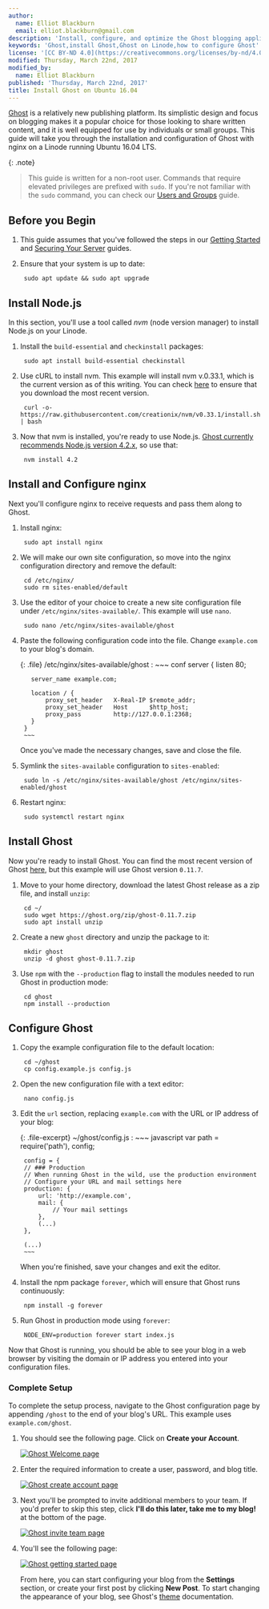 ```yaml
---
author:
  name: Elliot Blackburn
  email: elliot.blackburn@gmail.com
description: 'Install, configure, and optimize the Ghost blogging application on your Linode.'
keywords: 'Ghost,install Ghost,Ghost on Linode,how to configure Ghost'
license: '[CC BY-ND 4.0](https://creativecommons.org/licenses/by-nd/4.0)'
modified: Thursday, March 22nd, 2017
modified_by:
  name: Elliot Blackburn
published: 'Thursday, March 22nd, 2017'
title: Install Ghost on Ubuntu 16.04
---
```


[Ghost](https://ghost.org/) is a relatively new publishing platform. Its simplistic design and focus on blogging makes it a popular choice for those looking to share written content, and it is well equipped for use by individuals or small groups. This guide will take you through the installation and configuration of Ghost with nginx on a Linode running Ubuntu 16.04 LTS.

{: .note}
>
>This guide is written for a non-root user. Commands that require elevated privileges are prefixed with `sudo`. If you're not familiar with the `sudo` command, you can check our [Users and Groups](/docs/tools-reference/linux-users-and-groups) guide.

## Before you Begin

1. This guide assumes that you've followed the steps in our [Getting Started](/docs/getting-started) and [Securing Your Server](/docs/security/securing-your-server) guides.

2. Ensure that your system is up to date:

        sudo apt update && sudo apt upgrade

## Install Node.js

In this section, you'll use a tool called *nvm* (node version manager) to install Node.js on your Linode.

1. Install the `build-essential` and `checkinstall` packages:

        sudo apt install build-essential checkinstall

2. Use cURL to install nvm. This example will install nvm v.0.33.1, which is the current version as of this writing. You can check [here](https://raw.githubusercontent.com/creationix/nvm/) to ensure that you download the most recent version.

        curl -o- https://raw.githubusercontent.com/creationix/nvm/v0.33.1/install.sh | bash

3. Now that nvm is installed, you're ready to use Node.js. [Ghost currently recommends Node.js version 4.2.x](http://support.ghost.org/supported-node-versions/), so use that:

        nvm install 4.2

## Install and Configure nginx

Next you'll configure nginx to receive requests and pass them along to Ghost.

1. Install nginx:

        sudo apt install nginx

2. We will make our own site configuration, so move into the nginx configuration directory and remove the default:

        cd /etc/nginx/
        sudo rm sites-enabled/default

3. Use the editor of your choice to create a new site configuration file under `/etc/nginx/sites-available/`. This example will use `nano`.

        sudo nano /etc/nginx/sites-available/ghost

4. Paste the following configuration code into the file. Change `example.com` to your blog's domain.

    {: .file}
    /etc/nginx/sites-available/ghost
    :   ~~~ conf
        server {
          listen 80;

          server_name example.com;

          location / {
              proxy_set_header   X-Real-IP $remote_addr;
              proxy_set_header   Host      $http_host;
              proxy_pass         http://127.0.0.1:2368;
          }
        }
        ~~~

    Once you've made the necessary changes, save and close the file.

6. Symlink the `sites-available` configuration to `sites-enabled`:

        sudo ln -s /etc/nginx/sites-available/ghost /etc/nginx/sites-enabled/ghost

7. Restart nginx:

        sudo systemctl restart nginx

## Install Ghost

Now you're ready to install Ghost. You can find the most recent version of Ghost [here](https://ghost.org/developers/), but this example will use Ghost version `0.11.7`.

1. Move to your home directory, download the latest Ghost release as a zip file, and install `unzip`:

        cd ~/
        sudo wget https://ghost.org/zip/ghost-0.11.7.zip
        sudo apt install unzip

2. Create a new `ghost` directory and unzip the package to it:

		mkdir ghost
        unzip -d ghost ghost-0.11.7.zip

3. Use `npm` with the `--production` flag to install the modules needed to run Ghost in production mode:

        cd ghost
        npm install --production

## Configure Ghost

1. Copy the example configuration file to the default location:

        cd ~/ghost
        cp config.example.js config.js

2. Open the new configuration file with a text editor:

        nano config.js

3. Edit the `url` section, replacing `example.com` with the URL or IP address of your blog:

    {: .file-excerpt}
    ~/ghost/config.js
    :   ~~~ javascript
        var path = require('path'),
        config;

        config = {
        // ### Production
        // When running Ghost in the wild, use the production environment
        // Configure your URL and mail settings here
        production: {
            url: 'http://example.com',
            mail: {
                // Your mail settings
            },
            (...)
        },

        (...)
        ~~~

    When you're finished, save your changes and exit the editor.

5. Install the npm package `forever`, which will ensure that Ghost runs continuously:

        npm install -g forever

6. Run Ghost in production mode using `forever`:

        NODE_ENV=production forever start index.js

Now that Ghost is running, you should be able to see your blog in a web browser by visiting the domain or IP address you entered into your configuration files.

### Complete Setup

To complete the setup process, navigate to the Ghost configuration page by appending `/ghost` to the end of your blog's URL. This example uses `example.com/ghost`.

1. You should see the following page. Click on **Create your Account**.

    [![Ghost Welcome page](/docs/assets/ghost-welcome-small.png)](/docs/assets/ghost-welcome.png)

2. Enter the required information to create a user, password, and blog title.

    [![Ghost create account page](/docs/assets/ghost-create-account-small.png)](/docs/assets/ghost-create-account.png)

3. Next you'll be prompted to invite additional members to your team. If you'd prefer to skip this step, click **I'll do this later, take me to my blog!** at the bottom of the page.

    [![Ghost invite team page](/docs/assets/ghost-invite-team-small.png)](/docs/assets/ghost-invite-team.png)

4.  You'll see the following page:

    [![Ghost getting started page](/docs/assets/ghost-getting-started-small.png)](/docs/assets/ghost-getting-started.png)

    From here, you can start configuring your blog from the **Settings** section, or create your first post by clicking **New Post**. To start changing the appearance of your blog, see Ghost's [theme](http://themes.ghost.org/) documentation. 
